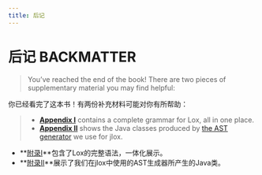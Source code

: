 ```yaml
---
title: 后记
---
```

# 后记 BACKMATTER

> You’ve reached the end of the book! There are two pieces of supplementary material you may find helpful:

你已经看完了这本书！有两份补充材料可能对你有所帮助：

> - **[Appendix I](http://www.craftinginterpreters.com/appendix-i.html)** contains a complete grammar for Lox, all in one place.
> - **[Appendix II](http://www.craftinginterpreters.com/appendix-ii.html)** shows the Java classes produced by [the AST generator](http://www.craftinginterpreters.com/representing-code.html#metaprogramming-the-trees) we use for jlox.

* **[附录I](./appendix)**包含了Lox的完整语法，一体化展示。
* **[附录II](./附录II.md)**展示了我们在jlox中使用的AST生成器所产生的Java类。
